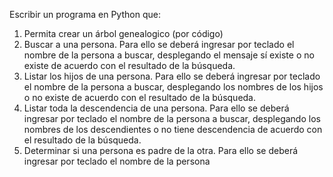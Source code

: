 Escribir un programa en Python que:
1. Permita crear un árbol genealogico (por código)
2. Buscar a una persona. Para ello se deberá ingresar por teclado el nombre de
la persona a buscar, desplegando el mensaje sí existe o no existe de acuerdo
con el resultado de la búsqueda.
3. Listar los hijos de una persona. Para ello se deberá ingresar por teclado el
nombre de la persona a buscar, desplegando los nombres de los hijos o no
existe de acuerdo con el resultado de la búsqueda.
4. Listar toda la descendencia de una persona. Para ello se deberá ingresar por
teclado el nombre de la persona a buscar, desplegando los nombres de los
descendientes o no tiene descendencia de acuerdo con el resultado de la
búsqueda.
5. Determinar si una persona es padre de la otra. Para ello se deberá ingresar
por teclado el nombre de la persona